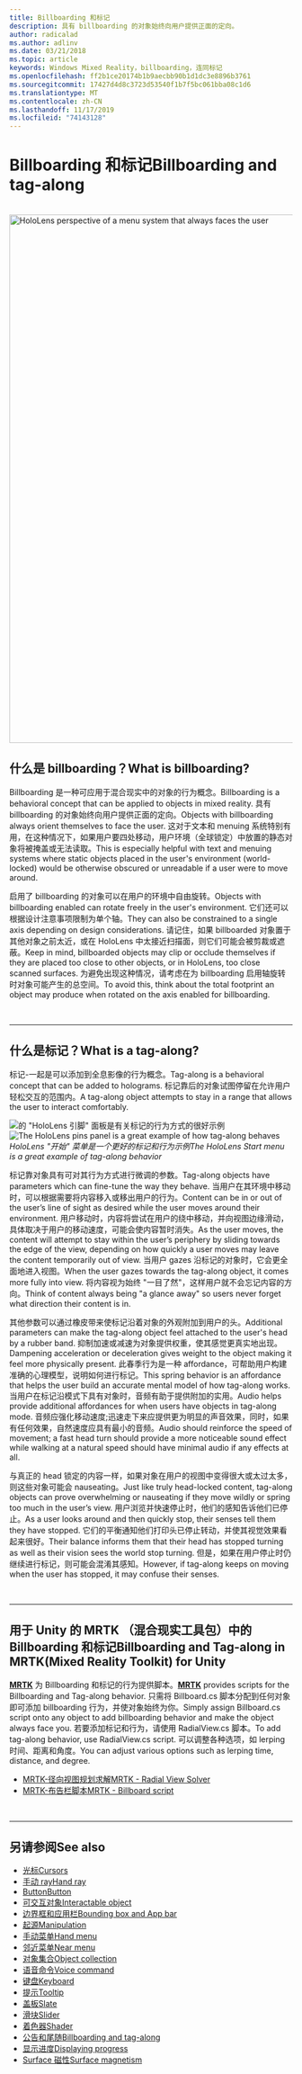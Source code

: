 ```yaml
---
title: Billboarding 和标记
description: 具有 billboarding 的对象始终向用户提供正面的定向。
author: radicalad
ms.author: adlinv
ms.date: 03/21/2018
ms.topic: article
keywords: Windows Mixed Reality，billboarding，连同标记
ms.openlocfilehash: ff2b1ce20174b1b9aecbb90b1d1dc3e8896b3761
ms.sourcegitcommit: 17427d4d8c3723d53540f1b7f5bc061bba08c1d6
ms.translationtype: MT
ms.contentlocale: zh-CN
ms.lasthandoff: 11/17/2019
ms.locfileid: "74143128"
---
```

# <a name="billboarding-and-tag-along"></a><span data-ttu-id="17417-104">Billboarding 和标记</span><span class="sxs-lookup"><span data-stu-id="17417-104">Billboarding and tag-along</span></span>

<br>

<img src="images/UX/MRTK_TagAlong.gif" alt="HoloLens perspective of a menu system that always faces the user" width="940px">
<br>

## <a name="what-is-billboarding"></a><span data-ttu-id="17417-105">什么是 billboarding？</span><span class="sxs-lookup"><span data-stu-id="17417-105">What is billboarding?</span></span>

<span data-ttu-id="17417-106">Billboarding 是一种可应用于混合现实中的对象的行为概念。</span><span class="sxs-lookup"><span data-stu-id="17417-106">Billboarding is a behavioral concept that can be applied to objects in mixed reality.</span></span> <span data-ttu-id="17417-107">具有 billboarding 的对象始终向用户提供正面的定向。</span><span class="sxs-lookup"><span data-stu-id="17417-107">Objects with billboarding always orient themselves to face the user.</span></span> <span data-ttu-id="17417-108">这对于文本和 menuing 系统特别有用，在这种情况下，如果用户要四处移动，用户环境（全球锁定）中放置的静态对象将被掩盖或无法读取。</span><span class="sxs-lookup"><span data-stu-id="17417-108">This is especially helpful with text and menuing systems where static objects placed in the user's environment (world-locked) would be otherwise obscured or unreadable if a user were to move around.</span></span>

<span data-ttu-id="17417-109">启用了 billboarding 的对象可以在用户的环境中自由旋转。</span><span class="sxs-lookup"><span data-stu-id="17417-109">Objects with billboarding enabled can rotate freely in the user's environment.</span></span> <span data-ttu-id="17417-110">它们还可以根据设计注意事项限制为单个轴。</span><span class="sxs-lookup"><span data-stu-id="17417-110">They can also be constrained to a single axis depending on design considerations.</span></span> <span data-ttu-id="17417-111">请记住，如果 billboarded 对象置于其他对象之前太近，或在 HoloLens 中太接近扫描面，则它们可能会被剪裁或遮蔽。</span><span class="sxs-lookup"><span data-stu-id="17417-111">Keep in mind, billboarded objects may clip or occlude themselves if they are placed too close to other objects, or in HoloLens, too close scanned surfaces.</span></span> <span data-ttu-id="17417-112">为避免出现这种情况，请考虑在为 billboarding 启用轴旋转时对象可能产生的总空间。</span><span class="sxs-lookup"><span data-stu-id="17417-112">To avoid this, think about the total footprint an object may produce when rotated on the axis enabled for billboarding.</span></span>

<br>

---
## <a name="what-is-a-tag-along"></a><span data-ttu-id="17417-113">什么是标记？</span><span class="sxs-lookup"><span data-stu-id="17417-113">What is a tag-along?</span></span>

<span data-ttu-id="17417-114">标记-一起是可以添加到全息影像的行为概念。</span><span class="sxs-lookup"><span data-stu-id="17417-114">Tag-along is a behavioral concept that can be added to holograms.</span></span> <span data-ttu-id="17417-115">标记靠后的对象试图停留在允许用户轻松交互的范围内。</span><span class="sxs-lookup"><span data-stu-id="17417-115">A tag-along object attempts to stay in a range that allows the user to interact comfortably.</span></span>

<span data-ttu-id="17417-116">![的 "HoloLens 引脚" 面板是有关标记的行为方式的很好示例](images/tagalong-1000px.jpg)</span><span class="sxs-lookup"><span data-stu-id="17417-116">![The HoloLens pins panel is a great example of how tag-along behaves](images/tagalong-1000px.jpg)</span></span><br>
<span data-ttu-id="17417-117">*HoloLens "开始" 菜单是一个更好的标记和行为示例*</span><span class="sxs-lookup"><span data-stu-id="17417-117">*The HoloLens Start menu is a great example of tag-along behavior*</span></span>

<span data-ttu-id="17417-118">标记靠对象具有可对其行为方式进行微调的参数。</span><span class="sxs-lookup"><span data-stu-id="17417-118">Tag-along objects have parameters which can fine-tune the way they behave.</span></span> <span data-ttu-id="17417-119">当用户在其环境中移动时，可以根据需要将内容移入或移出用户的行为。</span><span class="sxs-lookup"><span data-stu-id="17417-119">Content can be in or out of the user’s line of sight as desired while the user moves around their environment.</span></span> <span data-ttu-id="17417-120">用户移动时，内容将尝试在用户的绕中移动，并向视图边缘滑动，具体取决于用户的移动速度，可能会使内容暂时消失。</span><span class="sxs-lookup"><span data-stu-id="17417-120">As the user moves, the content will attempt to stay within the user’s periphery by sliding towards the edge of the view, depending on how quickly a user moves may leave the content temporarily out of view.</span></span> <span data-ttu-id="17417-121">当用户 gazes 沿标记的对象时，它会更全面地进入视图。</span><span class="sxs-lookup"><span data-stu-id="17417-121">When the user gazes towards the tag-along object, it comes more fully into view.</span></span> <span data-ttu-id="17417-122">将内容视为始终 "一目了然"，这样用户就不会忘记内容的方向。</span><span class="sxs-lookup"><span data-stu-id="17417-122">Think of content always being "a glance away" so users never forget what direction their content is in.</span></span>

<span data-ttu-id="17417-123">其他参数可以通过橡皮带来使标记沿着对象的外观附加到用户的头。</span><span class="sxs-lookup"><span data-stu-id="17417-123">Additional parameters can make the tag-along object feel attached to the user's head by a rubber band.</span></span> <span data-ttu-id="17417-124">抑制加速或减速为对象提供权重，使其感觉更真实地出现。</span><span class="sxs-lookup"><span data-stu-id="17417-124">Dampening acceleration or deceleration gives weight to the object making it feel more physically present.</span></span> <span data-ttu-id="17417-125">此春季行为是一种 affordance，可帮助用户构建准确的心理模型，说明如何进行标记。</span><span class="sxs-lookup"><span data-stu-id="17417-125">This spring behavior is an affordance that helps the user build an accurate mental model of how tag-along works.</span></span> <span data-ttu-id="17417-126">当用户在标记沿模式下具有对象时，音频有助于提供附加的实用。</span><span class="sxs-lookup"><span data-stu-id="17417-126">Audio helps provide additional affordances for when users have objects in tag-along mode.</span></span> <span data-ttu-id="17417-127">音频应强化移动速度;迅速走下来应提供更为明显的声音效果，同时，如果有任何效果，自然速度应具有最小的音频。</span><span class="sxs-lookup"><span data-stu-id="17417-127">Audio should reinforce the speed of movement; a fast head turn should provide a more noticeable sound effect while walking at a natural speed should have minimal audio if any effects at all.</span></span>

<span data-ttu-id="17417-128">与真正的 head 锁定的内容一样，如果对象在用户的视图中变得很大或太过太多，则这些对象可能会 nauseating。</span><span class="sxs-lookup"><span data-stu-id="17417-128">Just like truly head-locked content, tag-along objects can prove overwhelming or nauseating if they move wildly or spring too much in the user’s view.</span></span> <span data-ttu-id="17417-129">用户浏览并快速停止时，他们的感知告诉他们已停止。</span><span class="sxs-lookup"><span data-stu-id="17417-129">As a user looks around and then quickly stop, their senses tell them they have stopped.</span></span> <span data-ttu-id="17417-130">它们的平衡通知他们打印头已停止转动，并使其视觉效果看起来很好。</span><span class="sxs-lookup"><span data-stu-id="17417-130">Their balance informs them that their head has stopped turning as well as their vision sees the world stop turning.</span></span> <span data-ttu-id="17417-131">但是，如果在用户停止时仍继续进行标记，则可能会混淆其感知。</span><span class="sxs-lookup"><span data-stu-id="17417-131">However, if tag-along keeps on moving when the user has stopped, it may confuse their senses.</span></span>

<br>

---

## <a name="billboarding-and-tag-along-in-mrtkmixed-reality-toolkit-for-unity"></a><span data-ttu-id="17417-132">用于 Unity 的 MRTK （混合现实工具包）中的 Billboarding 和标记</span><span class="sxs-lookup"><span data-stu-id="17417-132">Billboarding and Tag-along in MRTK(Mixed Reality Toolkit) for Unity</span></span>
<span data-ttu-id="17417-133">**[MRTK](https://github.com/Microsoft/MixedRealityToolkit-Unity)** 为 Billboarding 和标记的行为提供脚本。</span><span class="sxs-lookup"><span data-stu-id="17417-133">**[MRTK](https://github.com/Microsoft/MixedRealityToolkit-Unity)** provides scripts for the Billboarding and Tag-along behavior.</span></span> <span data-ttu-id="17417-134">只需将 Billboard.cs 脚本分配到任何对象即可添加 billboarding 行为，并使对象始终为你。</span><span class="sxs-lookup"><span data-stu-id="17417-134">Simply assign Billboard.cs script onto any object to add billboarding behavior and make the object always face you.</span></span> <span data-ttu-id="17417-135">若要添加标记和行为，请使用 RadialView.cs 脚本。</span><span class="sxs-lookup"><span data-stu-id="17417-135">To add tag-along behavior, use RadialView.cs script.</span></span> <span data-ttu-id="17417-136">可以调整各种选项，如 lerping 时间、距离和角度。</span><span class="sxs-lookup"><span data-stu-id="17417-136">You can adjust various options such as lerping time, distance, and degree.</span></span>

* [<span data-ttu-id="17417-137">MRTK-径向视图规划求解</span><span class="sxs-lookup"><span data-stu-id="17417-137">MRTK - Radial View Solver</span></span>](https://microsoft.github.io/MixedRealityToolkit-Unity/Documentation/README_Solver.html#radialview)
* [<span data-ttu-id="17417-138">MRTK-布告栏脚本</span><span class="sxs-lookup"><span data-stu-id="17417-138">MRTK - Billboard script</span></span>](https://github.com/microsoft/MixedRealityToolkit-Unity/blob/mrtk_release/Assets/MixedRealityToolkit.SDK/Features/UX/Scripts/Utilities/Billboard.cs)


<br>

---

## <a name="see-also"></a><span data-ttu-id="17417-139">另请参阅</span><span class="sxs-lookup"><span data-stu-id="17417-139">See also</span></span>

* [<span data-ttu-id="17417-140">光标</span><span class="sxs-lookup"><span data-stu-id="17417-140">Cursors</span></span>](cursors.md)
* [<span data-ttu-id="17417-141">手动 ray</span><span class="sxs-lookup"><span data-stu-id="17417-141">Hand ray</span></span>](point-and-commit.md)
* [<span data-ttu-id="17417-142">Button</span><span class="sxs-lookup"><span data-stu-id="17417-142">Button</span></span>](button.md)
* [<span data-ttu-id="17417-143">可交互对象</span><span class="sxs-lookup"><span data-stu-id="17417-143">Interactable object</span></span>](interactable-object.md)
* [<span data-ttu-id="17417-144">边界框和应用栏</span><span class="sxs-lookup"><span data-stu-id="17417-144">Bounding box and App bar</span></span>](app-bar-and-bounding-box.md)
* [<span data-ttu-id="17417-145">起源</span><span class="sxs-lookup"><span data-stu-id="17417-145">Manipulation</span></span>](direct-manipulation.md)
* [<span data-ttu-id="17417-146">手动菜单</span><span class="sxs-lookup"><span data-stu-id="17417-146">Hand menu</span></span>](hand-menu.md)
* [<span data-ttu-id="17417-147">邻近菜单</span><span class="sxs-lookup"><span data-stu-id="17417-147">Near menu</span></span>](near-menu.md)
* [<span data-ttu-id="17417-148">对象集合</span><span class="sxs-lookup"><span data-stu-id="17417-148">Object collection</span></span>](object-collection.md)
* [<span data-ttu-id="17417-149">语音命令</span><span class="sxs-lookup"><span data-stu-id="17417-149">Voice command</span></span>](voice-input.md)
* [<span data-ttu-id="17417-150">键盘</span><span class="sxs-lookup"><span data-stu-id="17417-150">Keyboard</span></span>](keyboard.md)
* [<span data-ttu-id="17417-151">提示</span><span class="sxs-lookup"><span data-stu-id="17417-151">Tooltip</span></span>](tooltip.md)
* [<span data-ttu-id="17417-152">盖板</span><span class="sxs-lookup"><span data-stu-id="17417-152">Slate</span></span>](slate.md)
* [<span data-ttu-id="17417-153">滑块</span><span class="sxs-lookup"><span data-stu-id="17417-153">Slider</span></span>](slider.md)
* [<span data-ttu-id="17417-154">着色器</span><span class="sxs-lookup"><span data-stu-id="17417-154">Shader</span></span>](shader.md)
* [<span data-ttu-id="17417-155">公告和尾随</span><span class="sxs-lookup"><span data-stu-id="17417-155">Billboarding and tag-along</span></span>](billboarding-and-tag-along.md)
* [<span data-ttu-id="17417-156">显示进度</span><span class="sxs-lookup"><span data-stu-id="17417-156">Displaying progress</span></span>](progress.md)
* [<span data-ttu-id="17417-157">Surface 磁性</span><span class="sxs-lookup"><span data-stu-id="17417-157">Surface magnetism</span></span>](surface-magnetism.md)
